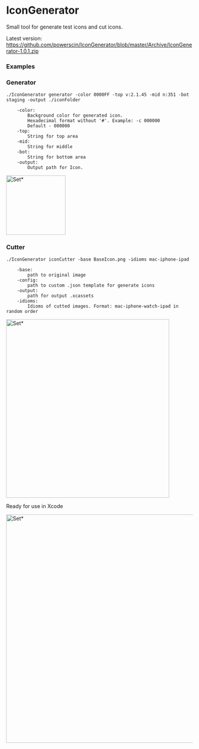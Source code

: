 # IconGenerator
Small tool for generate test icons and cut icons.

Latest version: https://github.com/powerscin/IconGenerator/blob/master/Archive/IconGenerator-1.0.1.zip

### Examples
### Generator

```
./IconGenerator generator -color 0000FF -top v:2.1.45 -mid n:351 -bot staging -output ./iconFolder

    -color:
        Background color for generated icon.
        Hexadecimal format without '#'. Example: -c 000000
        Default - 000000
    -top:
        String for top area
    -mid:
        String for middle
    -bot:
        String for bottom area
    -output:
        Output path for Icon.
```

<img src="https://github.com/powerscin/IconGenerator/blob/master/Archive/images/BaseIcon-first-example.png" alt="Set*" width="160.0" height="160.0"/>

### Cutter

```
./IconGenerator iconCutter -base BaseIcon.png -idioms mac-iphone-ipad

    -base:
        path to original image
    -config:
        path to custom .json template for generate icons
    -output:
        path for output .xcassets
    -idioms:
        Idioms of cutted images. Format: mac-iphone-watch-ipad in random order
```
<img src="https://github.com/powerscin/IconGenerator/blob/master/Archive/images/IconCutter-second-example.png" alt="Set*" width="440.0" height="480.0"/>

Ready for use in Xcode

<img src="https://github.com/powerscin/IconGenerator/blob/master/Archive/images/IconCutter-third-example.png" alt="Set*" width="840.0" height="614.0"/>
